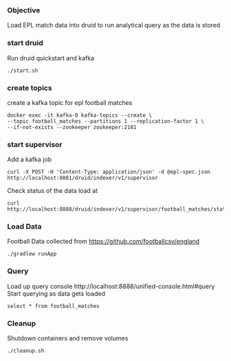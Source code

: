### Objective
Load EPL match data into druid to run analytical query as the data is stored

### start druid
Run druid quickstart and kafka
```
./start.sh
```

### create topics
create a kafka topic for epl football matches
```
docker exec -it kafka-0 kafka-topics --create \
--topic football_matches --partitions 1 --replication-factor 1 \
--if-not-exists --zookeeper zookeeper:2181
```

### start supervisor
Add a kafka job
```
curl -X POST -H 'Content-Type: application/json' -d @epl-spec.json http://localhost:8081/druid/indexer/v1/supervisor
```

Check status of the data load at
```
curl http://localhost:8888/druid/indexer/v1/supervisor/football_matches/stats
```

### Load Data
Football Data collected from https://github.com/footballcsv/england

```
./gradlew runApp
```

### Query
Load up query console http://localhost:8888/unified-console.html#query
Start querying as data gets loaded
```
select * from football_matches
```

### Cleanup
Shutdown containers and remove volumes
```
./cleanup.sh
```
